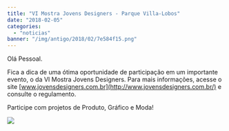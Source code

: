 ```yaml
---
title: "VI Mostra Jovens Designers - Parque Villa-Lobos"
date: "2018-02-05"
categories: 
  - "noticias"
banner: "/img/antigo/2018/02/7e584f15.png"
---
```


Olá Pessoal.

Fica a dica de uma ótima oportunidade de participação em um importante evento, o da VI Mostra Jovens Designers. Para mais informações, acesse o site [www.jovensdesigners.com.br](http://www.jovensdesigners.com.br/) e consulte o regulamento.

<!-- more -->

Participe com projetos de Produto, Gráfico e Moda!

![](/img/antigo/2018/02/7e584f15.png)
